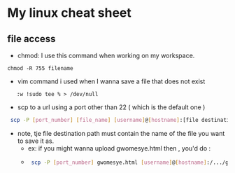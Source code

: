# My linux cheat sheet

## file access
 - chmod:  I use this command when working on my workspace. 
 
 ```
 chmod -R 755 filename
 ```
- vim command i used when I wanna save a file that does not exist
```
   :w !sudo tee % > /dev/null
```
- scp to a url using a port other than 22 ( which is the  default one )
```bash
 scp -P [port_number] [file_name] [username]@[hostname]:[file destination path]
```
  - note, tje file destination path must contain the name of the file you want to save it as. 
    - ex: if you might wanna upload gwomesye.html then , you'd do :
    - ```bash
       scp -P [port_number] gwomesye.html [username]@[hostname]:/.../gwomesye.html
      ```
